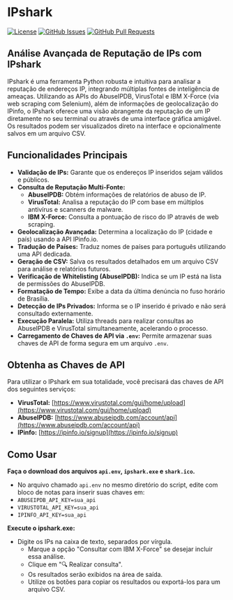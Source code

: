# IPshark

[![License](https://img.shields.io/badge/license-MIT-blue.svg)](LICENSE)
[![GitHub Issues](https://img.shields.io/github/issues/alexsilva-sh/IP-Shark)](https://github.com/alexsilva-sh/IP-Shark/issues)
[![GitHub Pull Requests](https://img.shields.io/github/issues-pr/alexsilva-sh/IP-Shark)](https://github.com/alexsilva-sh/IP-Shark/pulls)

## Análise Avançada de Reputação de IPs com IPshark

IPshark é uma ferramenta Python robusta e intuitiva para analisar a reputação de endereços IP, integrando múltiplas fontes de inteligência de ameaças. Utilizando as APIs do AbuseIPDB, VirusTotal e IBM X-Force (via web scraping com Selenium), além de informações de geolocalização do IPinfo, o IPshark oferece uma visão abrangente da reputação de um IP diretamente no seu terminal ou através de uma interface gráfica amigável. Os resultados podem ser visualizados direto na interface e opcionalmente salvos em um arquivo CSV.

## Funcionalidades Principais

* **Validação de IPs:** Garante que os endereços IP inseridos sejam válidos e públicos.
* **Consulta de Reputação Multi-Fonte:**
    * **AbuseIPDB:** Obtém informações de relatórios de abuso de IP.
    * **VirusTotal:** Analisa a reputação do IP com base em múltiplos antivírus e scanners de malware.
    * **IBM X-Force:** Consulta a pontuação de risco do IP através de web scraping.
* **Geolocalização Avançada:** Determina a localização do IP (cidade e país) usando a API IPinfo.io.
* **Tradução de Países:** Traduz nomes de países para português utilizando uma API dedicada.
* **Geração de CSV:** Salva os resultados detalhados em um arquivo CSV para análise e relatórios futuros.
* **Verificação de Whitelisting (AbuseIPDB):** Indica se um IP está na lista de permissões do AbuseIPDB.
* **Formatação de Tempo:** Exibe a data da última denúncia no fuso horário de Brasília.
* **Detecção de IPs Privados:** Informa se o IP inserido é privado e não será consultado externamente.
* **Execução Paralela:** Utiliza threads para realizar consultas ao AbuseIPDB e VirusTotal simultaneamente, acelerando o processo.
* **Carregamento de Chaves de API via `.env`:** Permite armazenar suas chaves de API de forma segura em um arquivo `.env`.

## Obtenha as Chaves de API

Para utilizar o IPshark em sua totalidade, você precisará das chaves de API dos seguintes serviços:

* **VirusTotal:** [https://www.virustotal.com/gui/home/upload](https://www.virustotal.com/gui/home/upload)
* **AbuseIPDB:** [https://www.abuseipdb.com/account/api](https://www.abuseipdb.com/account/api)
* **IPinfo:** [https://ipinfo.io/signup](https://ipinfo.io/signup)

## Como Usar

**Faça o download dos arquivos `api.env`, `ipshark.exe` e `shark.ico`.**
* No arquivo chamado `api.env` no mesmo diretório do script, edite com bloco de notas para inserir suas chaves em:
* `ABUSEIPDB_API_KEY=sua_api`
* `VIRUSTOTAL_API_KEY=sua_api`
* `IPINFO_API_KEY=sua_api`

**Execute o ipshark.exe:**
  - Digite os IPs na caixa de texto, separados por vírgula.
    - Marque a opção "Consultar com IBM X-Force" se desejar incluir essa análise.
    - Clique em "🔍 Realizar consulta".
    - Os resultados serão exibidos na área de saída.
    - Utilize os botões para copiar os resultados ou exportá-los para um arquivo CSV.
